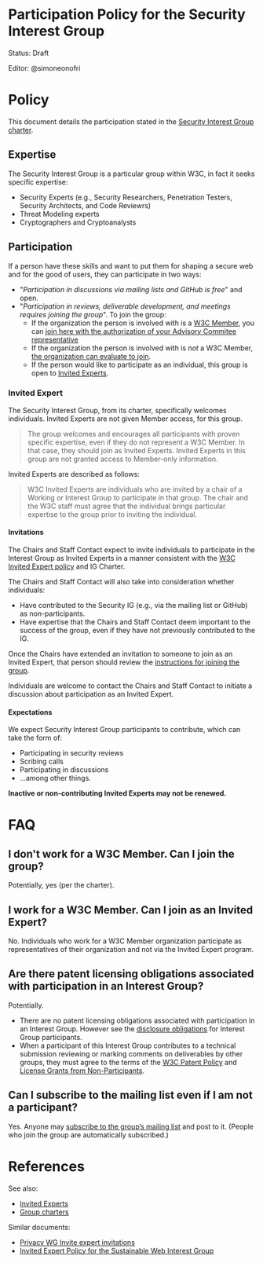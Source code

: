 # Participation Policy for the Security Interest Group

Status: Draft

Editor: @simoneonofri

# Policy

This document details the participation stated in the [Security Interest Group charter](https://www.w3.org/2024/11/security-ig-charter.html). 

## Expertise

The Security Interest Group is a particular group within W3C, in fact it seeks specific expertise:
- Security Experts (e.g., Security Researchers, Penetration Testers, Security Architects, and Code Reviewrs)
- Threat Modeling experts
- Cryptographers and Cryptoanalysts

## Participation

If a person have these skills and want to put them for shaping a secure web and for the good of users, they can participate in two ways:
- "_Participation in discussions via mailing lists and GitHub is free_" and open.
- "_Participation in reviews, deliverable development, and meetings requires joining the group_".
   To join the group:
   - If the organization the person is involved with is a [W3C Member](https://www.w3.org/membership/list/), you can [join here with the authorization of your Advisory Commitee representative](http://w3.org/groups/ig/security/join)
   - If the organization the person is involved with is *not* a W3C Member, [the organization can evaluate to join](https://www.w3.org/membership/join/).
   - If the person would like to participate as an individual, this group is open to [Invited Experts](https://www.w3.org/invited-experts/).

### Invited Expert

The Security Interest Group, from its charter, specifically welcomes individuals. Invited Experts are not given Member access, for this group.
> The group welcomes and encourages all participants with proven specific expertise, even if they do not represent a W3C Member. In that case, they should join as Invited Experts. Invited Experts in this group are not granted access to Member-only information.

Invited Experts are described as follows:

> W3C Invited Experts are individuals who are invited by a chair of a Working or Interest Group to participate in that group. The chair and the W3C staff must agree that the individual brings particular expertise to the group prior to inviting the individual.

#### Invitations

The Chairs and Staff Contact expect to invite individuals to participate in the Interest Group as Invited Experts in a manner consistent with the [W3C Invited Expert policy](https://www.w3.org/invited-experts/) and IG Charter.

The Chairs and Staff Contact will also take into consideration whether individuals:
* Have contributed to the Security IG (e.g., via the mailing list or GitHub) as non-participants.
* Have expertise that the Chairs and Staff Contact deem important to the success of the group, even if they have not previously contributed to the IG.

Once the Chairs have extended an invitation to someone to join as an Invited Expert, that person should review the [instructions for joining the group](https://www.w3.org/groups/ig/security/instructions/).

Individuals are welcome to contact the Chairs and Staff Contact to initiate a discussion about participation as an Invited Expert.

#### Expectations

We expect Security Interest Group participants to contribute, which can take the form of:
 - Participating in security reviews
 - Scribing calls
 - Participating in discussions
 - ...among other things. 

**Inactive or non-contributing Invited Experts may not be renewed.**

# FAQ

## I don't work for a W3C Member. Can I join the group?

Potentially, yes (per the charter).

## I work for a W3C Member. Can I join as an Invited Expert?

No. Individuals who work for a W3C Member organization participate as representatives of their organization and not via the Invited Expert program.

## Are there patent licensing obligations associated with participation in an Interest Group?

Potentially.
 - There are no patent licensing obligations associated with participation in an Interest Group. However see the [disclosure obligations](https://www.w3.org/policies/patent-policy/20200915/#sec-disclosure-requirements) for Interest Group participants.
 - When a participant of this Interest Group contributes to a technical submission reviewing or marking comments on deliverables by other groups, they must agree to the terms of the [W3C Patent Policy](https://www.w3.org/policies/patent-policy/) and [License Grants from Non-Participants](https://www.w3.org/policies/process/#contributor-license).


## Can I subscribe to the mailing list even if I am not a participant?

Yes. Anyone may [subscribe to the group’s mailing list](mailto:public-security-request@w3.org?subject=subscribe) and post to it. (People who join the group are automatically subscribed.)

# References

See also:

* [Invited Experts](https://www.w3.org/invited-experts/)
* [Group charters](https://www.w3.org/groups/ig/security/charters/)

Similar documents:
* [Privacy WG Invite expert invitations](https://github.com/w3c/privacywg/blob/main/invited-experts.md)
* [Invited Expert Policy for the Sustainable Web Interest Group](https://github.com/w3c/sustainableweb-ig/blob/main/ie-policy.md)


